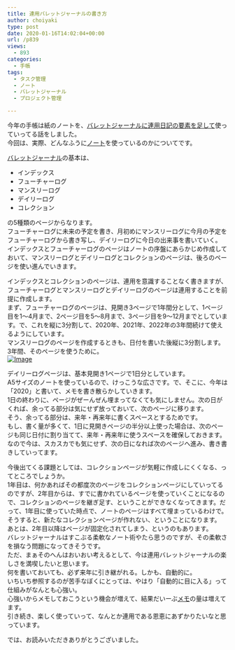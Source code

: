 ```yaml
---
title: 連用バレットジャーナルの書き方
author: choiyaki
type: post
date: 2020-01-16T14:02:04+00:00
url: /p839
views:
  - 893
categories:
  - 手帳
tags:
  - タスク管理
  - ノート
  - バレットジャーナル
  - プロジェクト管理

---
```

今年の手帳は紙のノートを、[バレットジャーナルに連用日記の要素を足して][1]使っていってる話をしました。  
今回は、実際、どんなふうに[ノート][2]を使っているのかについてです。

[バレットジャーナル][3]の基本は、

  * インデックス
  * フューチャーログ
  * マンスリーログ
  * デイリーログ
  * コレクション

の5種類のページからなります。  
フューチャーログに未来の予定を書き、月初めにマンスリーログに今月の予定をフューチャーログから書き写し、デイリーログに今日の出来事を書いていく。  
インデックスとフューチャーログのページはノートの序盤にあらかじめ作成しておいて、マンスリーログとデイリーログとコレクションのページは、後ろのページを使い進んでいきます。

インデックスとコレクションのページは、連用を意識することなく書きますが、フューチャーログとマンスリーログとデイリーログのページは連用することを前提に作成します。  
まず、フューチャーログのページは、見開き3ページで1年間分として、1ページ目を1〜4月まで、2ページ目を5〜8月まで、3ページ目を9〜12月までとしています。で、これを縦に3分割して、2020年、2021年、2022年の3年間続けて使えるようにしています。  
マンスリーログのページを作成するときも、日付を書いた後縦に3分割します。3年間、そのページを使うために。  
[![Image][4]][5]

デイリーログページは、基本見開き1ページで1日分としています。  
A5サイズのノートを使っているので、けっこうな広さです。で、そこに、今年は「2020」と書いて、メモを書き散らかしていきます。  
1日の終わりに、ページがぜーんぜん埋まってなくても気にしません。次の日がくれば、余ってる部分は気にせず放っておいて、次のページに移ります。  
そう、余ってる部分は、来年・再来年に書くスペースとするためです。  
もし、書く量が多くて、1日に見開きページの半分以上使った場合は、次のページも同じ日付に割り当てて、来年・再来年に使うスペースを確保しておきます。  
なので今は、スカスカでも気にせず、次の日になれば次のページへ進み、書き書きしていってます。

今後出てくる課題としては、コレクションページが気軽に作成しにくくなる、ってところでしょうか。  
1年目は、何かあればその都度次のページをコレクションページにしていってるのですが、2年目からは、すでに書かれているページを使っていくことになるので、コレクションのページを継ぎ足す、ということができなくなってきます。だって、1年目に使っていた時点で、ノートのページはすべて埋まっているわけで。そうすると、新たなコレクションページが作れない、ということになります。  
あとは、2年目以降はページが固定化されてしまう、というのもあります。  
バレットジャーナルはすこぶる柔軟なノート術やたら思うのですが、その柔軟さを損なう問題になってきそうです。  
ただ、まぁそのへんはおいおい考えるとして、今は連用バレットジャーナルの楽しさを満喫したいと思います。  
何を書いておいても、必ず来年に引き継がれる。しかも、自動的に。  
いちいち参照するのが苦手なぼくにとっては、やはり「自動的に目に入る」って仕組みがなんとも心強い。  
心強いからメモしておこうという機会が増えて、結果だいーぶ[メモ][6]の量は増えてます。  
引き続き、楽しく使っていって、なんとか連用である恩恵にあずかりたいなと思っています。

では、お読みいただきありがとうございました。

 [1]: https://choiyaki.com/?p=833
 [2]: https://scrapbox.io/choiyaki-hondana/%E3%83%8E%E3%83%BC%E3%83%88
 [3]: https://scrapbox.io/choiyaki-hondana/%E3%83%90%E3%83%AC%E3%83%83%E3%83%88%E3%82%B8%E3%83%A3%E3%83%BC%E3%83%8A%E3%83%AB
 [4]: https://gyazo.com/eeaff277d6a490b85e14e7968238e945/thumb/1000
 [5]: https://gyazo.com/eeaff277d6a490b85e14e7968238e945
 [6]: https://scrapbox.io/choiyaki-hondana/%E3%83%A1%E3%83%A2